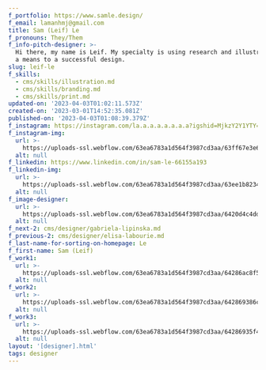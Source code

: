 ```yaml
---
f_portfolio: https://www.samle.design/
f_email: lamanhmj@gmail.com
title: Sam (Leif) Le
f_pronouns: They/Them
f_info-pitch-designer: >-
  Hi there, my name is Leif. My specialty is using research and illustration as
  a means to a successful design.
slug: leif-le
f_skills:
  - cms/skills/illustration.md
  - cms/skills/branding.md
  - cms/skills/print.md
updated-on: '2023-04-03T01:02:11.573Z'
created-on: '2023-03-01T14:52:35.081Z'
published-on: '2023-04-03T01:08:39.379Z'
f_instagram: https://instagram.com/la.a.a.a.a.a.a.a?igshid=MjkzY2Y1YTY=
f_instagram-img:
  url: >-
    https://uploads-ssl.webflow.com/63ea6783a1d564f3987cd3aa/63ff67e3e6a8a34fd0d96f39_insta%20(1).svg
  alt: null
f_linkedin: https://www.linkedin.com/in/sam-le-66155a193
f_linkedin-img:
  url: >-
    https://uploads-ssl.webflow.com/63ea6783a1d564f3987cd3aa/63ee1b823465de8414c4146a_linked-in-icon.svg
  alt: null
f_image-designer:
  url: >-
    https://uploads-ssl.webflow.com/63ea6783a1d564f3987cd3aa/6420d4c4dd850a7db398c705_sam-le-2.jpg
  alt: null
f_next-2: cms/designer/gabriela-lipinska.md
f_previous-2: cms/designer/elisa-labourie.md
f_last-name-for-sorting-on-homepage: Le
f_first-name: Sam (Leif)
f_work1:
  url: >-
    https://uploads-ssl.webflow.com/63ea6783a1d564f3987cd3aa/64286ac8f54066e46d6308cf_1-leif.png
  alt: null
f_work2:
  url: >-
    https://uploads-ssl.webflow.com/63ea6783a1d564f3987cd3aa/642869386c28f436d9e97af0_2-leif.png
  alt: null
f_work3:
  url: >-
    https://uploads-ssl.webflow.com/63ea6783a1d564f3987cd3aa/64286935f47c95d3b443e82c_3-leif.png
  alt: null
layout: '[designer].html'
tags: designer
---
```



